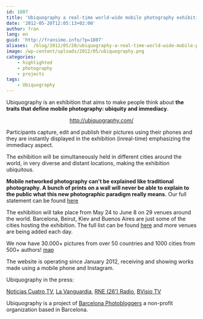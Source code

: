 ```yaml
---
id: 1807
title: 'Ubiquography a real-time world-wide mobile photography exhibition'
date: '2012-05-20T12:05:13+02:00'
author: fran
lang: en
guid: 'http://fransimo.info/?p=1807'
aliases:  /blog/2012/05/20/ubiquography-a-real-time-world-wide-mobile-photography-exhibition/
image: /wp-content/uploads/2012/05/ubiquography.png
categories:
    - highlighted
    - photography
    - projects
tags:
    - Ubiquography
---
```


Ubiquography is an exhibition that aims to make people think about <strong>the traits that define mobile photography: ubiquity and immediacy</strong>.
<p style="text-align: center;"><a href="http://ubiquography.com/">http://ubiquography.com/</a></p>
Participants capture, edit and publish their pictures using their phones and they are instantly displayed in the exhibition (inreal-time) emphasizing the immediacy aspect.

The exhibition will be simultaneously held in different cities around the world, in very diverse and distant locations, making the exhibition ubiquitous.

<strong>Mobile networked photography can't be explained like traditional photography. A bunch of prints on a wall will never be able to explain to the public what this new photographic paradigm really means.</strong> Our full statement can be found <a href="http://bit.ly/Ac0rQG">here</a>

The exhibition will take place from May 24 to June 8 on 29 venues around the world. Barcelona, Beirut, Kiev and Buenos Aires are just some of the cities hosting the exhibition. The full list can be found <a href="http://bit.ly/IiDNBW">here</a> and more venues are being added each day.

We now have 30.000+ pictures from over 50 countries and 1000 cities from 500+ authors! <a href="http://bit.ly/JE9sPh">map</a>

The website is operating since January 2012, receiving and showing works made using a mobile phone and Instagram.

Ubiquography in the press:

<a href="http://bit.ly/J73rtC">Noticias Cuatro TV</a>, <a href="http://bit.ly/J73u8W">La Vanguardia</a>, <a href="http://bit.ly/J73wxG">RNE (26’) Radio</a>, <a href="http://bit.ly/J73AgH">BVisio TV</a>

Ubiquography is a project of <a href="http://bit.ly/LrnU2Z">Barcelona Photobloggers</a> a non-profit organization based in Barcelona.